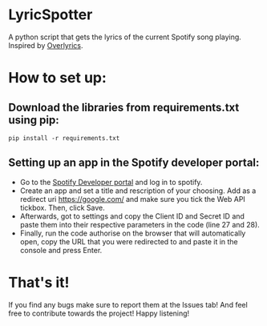 # LyricSpotter
A python script that gets the lyrics of the current Spotify song playing.
Inspired by [Overlyrics](https://github.com/CezarGab/Overlyrics).

# How to set up:

## Download the libraries from requirements.txt using pip:
```
pip install -r requirements.txt
```

## Setting up an app in the Spotify developer portal:
* Go to the [Spotify Developer portal](https://developer.spotify.com/dashboard) and log in to spotify.
* Create an app and set a title and rescription of your choosing. Add as a redirect uri https://google.com/ and make sure you tick the Web API tickbox. Then, click Save.
* Afterwards, got to settings and copy the Client ID and Secret ID and paste them into their respective parameters in the code (line 27 and 28).
* Finally, run the code authorise on the browser that will automatically open, copy the URL that you were redirected to and paste it in the console and press Enter.

# That's it!
If you find any bugs make sure to report them at the Issues tab! And feel free to contribute towards the project! Happy listening!
